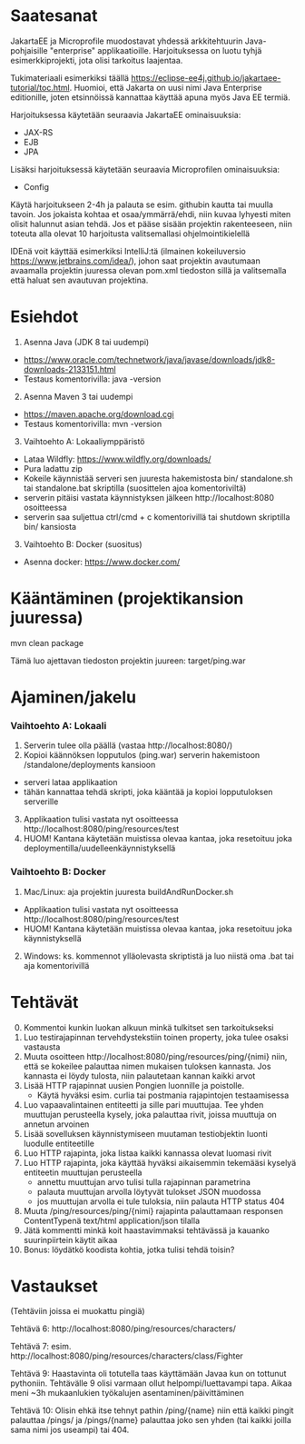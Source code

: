 # Saatesanat
JakartaEE ja Microprofile muodostavat yhdessä arkkitehtuurin Java-pohjaisille "enterprise" applikaatioille. Harjoituksessa on luotu tyhjä esimerkkiprojekti, jota olisi tarkoitus laajentaa.

Tukimateriaali esimerkiksi täällä https://eclipse-ee4j.github.io/jakartaee-tutorial/toc.html. Huomioi, että Jakarta on uusi nimi Java Enterprise editionille, joten etsinnöissä kannattaa käyttää apuna myös Java EE termiä. 

Harjoituksessa käytetään seuraavia JakartaEE ominaisuuksia:
  * JAX-RS
  * EJB
  * JPA 

Lisäksi harjoituksessä käytetään seuraavia Microprofilen ominaisuuksia:
  * Config

Käytä harjoitukseen 2-4h ja palauta se esim. githubin kautta tai muulla tavoin. Jos jokaista kohtaa et osaa/ymmärrä/ehdi, niin kuvaa lyhyesti miten olisit halunnut asian tehdä. Jos et pääse sisään projektin rakenteeseen, niin toteuta alla olevat 10 harjoitusta valitsemallasi ohjelmointikielellä

IDEnä voit käyttää esimerkiksi IntelliJ:tä (ilmainen kokeiluversio https://www.jetbrains.com/idea/), johon saat projektin avautumaan avaamalla projektin juuressa olevan pom.xml tiedoston sillä ja valitsemalla että haluat sen avautuvan projektina.

# Esiehdot 
1. Asenna Java (JDK 8 tai uudempi)
  * https://www.oracle.com/technetwork/java/javase/downloads/jdk8-downloads-2133151.html
  * Testaus komentorivilla: java -version
2. Asenna Maven 3 tai uudempi
  * https://maven.apache.org/download.cgi
  * Testaus komentorivilla: mvn -version
3. Vaihtoehto A: Lokaaliymppäristö 
  * Lataa Wildfly: https://www.wildfly.org/downloads/
  * Pura ladattu zip
  * Kokeile käynnistää serveri sen juuresta hakemistosta bin/ standalone.sh tai standalone.bat skriptilla (suosittelen ajoa komentoriviltä)
  * serverin pitäisi vastata käynnistyksen jälkeen http://localhost:8080 osoitteessa
  * serverin saa suljettua ctrl/cmd + c komentorivillä tai shutdown skriptilla bin/ kansiosta
3. Vaihtoehto B: Docker (suositus)
  * Asenna docker: https://www.docker.com/

# Kääntäminen (projektikansion juuressa)
mvn clean package

Tämä luo ajettavan tiedoston projektin juureen: target/ping.war

# Ajaminen/jakelu

### Vaihtoehto A: Lokaali

1. Serverin tulee olla päällä (vastaa http://localhost:8080/)
2. Kopioi käännöksen lopputulos (ping.war) serverin hakemistoon /standalone/deployments kansioon
* serveri lataa applikaation
* tähän kannattaa tehdä skripti, joka kääntää ja kopioi lopputuloksen serverille
3. Applikaation tulisi vastata nyt osoitteessa http://localhost:8080/ping/resources/test
4. HUOM! Kantana käytetään muistissa olevaa kantaa, joka resetoituu joka deploymentilla/uudelleenkäynnistyksellä

### Vaihtoehto B: Docker

1. Mac/Linux: aja projektin juuresta buildAndRunDocker.sh
  * Applikaation tulisi vastata nyt osoitteessa http://localhost:8080/ping/resources/test  
  * HUOM! Kantana käytetään muistissa olevaa kantaa, joka resetoituu joka käynnistyksellä
2. Windows: ks. kommennot ylläolevasta skriptistä ja luo niistä oma .bat tai aja komentorivillä

# Tehtävät
0. Kommentoi kunkin luokan alkuun minkä tulkitset sen tarkoitukseksi
1. Luo testirajapinnan tervehdystekstiin toinen property, joka tulee osaksi vastausta   
2. Muuta osoitteen http://localhost:8080/ping/resources/ping/{nimi} niin, että se kokeilee palauttaa nimen mukaisen tuloksen kannasta. Jos kannasta ei löydy tulosta, niin palautetaan kannan kaikki arvot
3. Lisää HTTP rajapinnat uusien Pongien luonnille ja poistolle. 
   * Käytä hyväksi esim. curlia tai postmania rajapintojen testaamisessa
4. Luo vapaavalintainen entiteetti ja sille pari muuttujaa. Tee yhden muuttujan perusteella kysely, joka palauttaa rivit, joissa muuttuja on annetun arvoinen
5. Lisää sovelluksen käynnistymiseen muutaman testiobjektin luonti luodulle entiteetille   
6. Luo HTTP rajapinta, joka listaa kaikki kannassa olevat luomasi rivit
7. Luo HTTP rajapinta, joka käyttää hyväksi aikaisemmin tekemääsi kyselyä entiteetin muuttujan perusteella
   * annettu muuttujan arvo tulisi tulla rajapinnan parametrina
   * palauta muuttujan arvolla löytyvät tulokset JSON muodossa   
   * jos muuttujan arvolla ei tule tuloksia, niin palauta HTTP status 404
8. Muuta /ping/resources/ping/{nimi} rajapinta palauttamaan responsen ContentTypenä text/html application/json tilalla
9. Jätä kommentti minkä koit haastavimmaksi tehtävässä ja kauanko suurinpiirtein käytit aikaa
10. Bonus: löydätkö koodista kohtia, jotka tulisi tehdä toisin?

# Vastaukset
(Tehtäviin joissa ei muokattu pingiä)

Tehtävä 6: http://localhost:8080/ping/resources/characters/

Tehtävä 7: esim. http://localhost:8080/ping/resources/characters/class/Fighter

Tehtävä 9: Haastavinta oli totutella taas käyttämään Javaa kun on tottunut pythoniin. Tehtävälle 9 olisi varmaan ollut helpompi/luettavampi tapa. Aikaa meni ~3h mukaanlukien työkalujen asentaminen/päivittäminen

Tehtävä 10: Olisin ehkä itse tehnyt pathin /ping/{name} niin että kaikki pingit palauttaa /pings/ ja /pings/{name} palauttaa joko sen yhden (tai kaikki joilla sama nimi jos useampi) tai 404. 